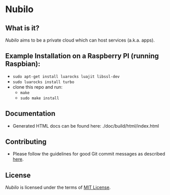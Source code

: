Nubilo
======

What is it?
-----------

*Nubilo* aims to be a private cloud which can host services (a.k.a. apps). 


Example Installation on a Raspberry PI (running Raspbian):
----------------------------------------------------------

* ``sudo apt-get install luarocks luajit libssl-dev``
* ``sudo luarocks install turbo``
* clone this repo and run:
  * ``make``
  * ``sudo make install``

Documentation
-------------

* Generated HTML docs can be found here: ./doc/build/html/index.html


Contributing
------------
* Please follow the guidelines for good Git commit messages as described
  [here](http://chris.beams.io/posts/git-commit/).


License
-------

*Nubilo* is licensed under the terms of [MIT License](http://opensource.org/licenses/MIT). 
 
 
